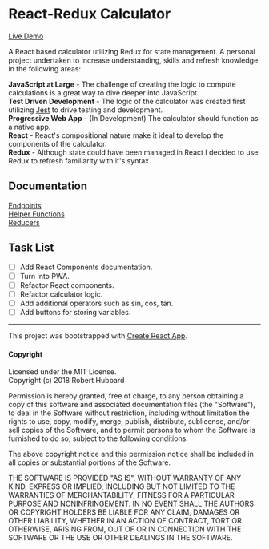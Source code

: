 # React-Redux Calculator  

[Live Demo](https://my-react-calculator.herokuapp.com/)  

A React based calculator utilizing Redux for state management.  A personal project undertaken to increase understanding, skills and refresh knowledge in the following areas:  

**JavaScript at Large** - The challenge of creating the logic to compute calculations is a great way to dive deeper into JavaScript.  
**Test Driven Development** - The logic of the calculator was created first utilizing [Jest](https://facebook.github.io/jest/) to drive testing and development.  
**Progressive Web App** - (In Development) The calculator should function as a native app.  
**React** - React's compositional nature make it ideal to develop the components of the calculator.  
**Redux** - Although state could have been managed in React I decided to use Redux to refresh familiarity with it's syntax.  

## Documentation  
[Endpoints](src/documentation/ENDPOINTS.md)  
[Helper Functions](src/documentation/HELPERS.md)  
[Reducers](src/documentation/REDUCERS.md)

## Task List  
- [ ] Add React Components documentation.
- [ ] Turn into PWA.
- [ ] Refactor React components.  
- [ ] Refactor calculator logic.
- [ ] Add additional operators such as sin, cos, tan.
- [ ] Add buttons for storing variables.

___
This project was bootstrapped with [Create React App](https://github.com/facebookincubator/create-react-app).

#### Copyright  
Licensed under the MIT License.  
Copyright (c) 2018 Robert Hubbard

Permission is hereby granted, free of charge, to any person obtaining a copy
of this software and associated documentation files (the "Software"), to deal
in the Software without restriction, including without limitation the rights
to use, copy, modify, merge, publish, distribute, sublicense, and/or sell
copies of the Software, and to permit persons to whom the Software is
furnished to do so, subject to the following conditions:

The above copyright notice and this permission notice shall be included in all
copies or substantial portions of the Software.

THE SOFTWARE IS PROVIDED "AS IS", WITHOUT WARRANTY OF ANY KIND, EXPRESS OR
IMPLIED, INCLUDING BUT NOT LIMITED TO THE WARRANTIES OF MERCHANTABILITY,
FITNESS FOR A PARTICULAR PURPOSE AND NONINFRINGEMENT. IN NO EVENT SHALL THE
AUTHORS OR COPYRIGHT HOLDERS BE LIABLE FOR ANY CLAIM, DAMAGES OR OTHER
LIABILITY, WHETHER IN AN ACTION OF CONTRACT, TORT OR OTHERWISE, ARISING FROM,
OUT OF OR IN CONNECTION WITH THE SOFTWARE OR THE USE OR OTHER DEALINGS IN THE
SOFTWARE.

